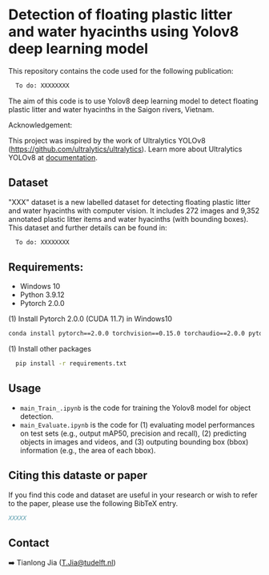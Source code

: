 # Detection of floating plastic litter and water hyacinths using Yolov8 deep learning model

This repository contains the code used for the following publication:
```bash
  To do: XXXXXXXX
```

The aim of this code is to use Yolov8 deep learning model to detect floating plastic litter and water hyacinths in the Saigon rivers, Vietnam.

Acknowledgement:

This project was inspired by the work of Ultralytics YOLOv8 (https://github.com/ultralytics/ultralytics). 
Learn more about Ultralytics YOLOv8 at [documentation](https://docs.ultralytics.com/).

## Dataset

"XXX" dataset is a new labelled dataset for detecting floating plastic litter and water hyacinths with computer vision. It includes 272 images and 9,352 annotated plastic litter items and water hyacinths (with bounding boxes). This dataset and further details can be found in:

```bash
  To do: XXXXXXXX
```

## Requirements:
- Windows 10
- Python 3.9.12
- Pytorch 2.0.0

(1) Install Pytorch 2.0.0 (CUDA 11.7) in Windows10

```bash
conda install pytorch==2.0.0 torchvision==0.15.0 torchaudio==2.0.0 pytorch-cuda=11.7 -c pytorch -c nvidia
```
(1) Install other packages

```bash
  pip install -r requirements.txt
```

## Usage

-  `main_Train_.ipynb` is the code for training the Yolov8 model for object detection.
-  `main_Evaluate.ipynb` is the code for (1) evaluating model performances on test sets (e.g., output mAP50, precision and recall), (2) predicting objects in images and videos, and (3) outputing bounding box (bbox) information (e.g., the area of each bbox).


## Citing this dataste or paper

If you find this code and dataset are useful in your research or wish to refer to the paper, please use the following BibTeX entry.

```BibTeX
XXXXX
```

## Contact

➡️ Tianlong Jia ([T.Jia@tudelft.nl](mailto:T.Jia@tudelft.nl))
